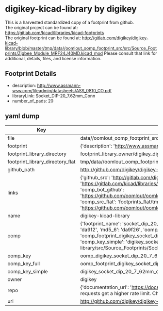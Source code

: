 # digikey-kicad-library by digikey  
This is a harvested standardized copy of a footprint from github.  
The original project can be found at:  
https://gitlab.com/kicad/libraries/kicad-footprints  
The original footprint can be found at:
http://gitlab.com/digikey/digikey-kicad-library/blob/master/tmp/data//oomlout_oomp_footprint_src/src/Source_Footprints/Zigbee_Module_MRF24J40MD.kicad_mod
Please consult that link for additional, details, files, and license information.  
## Footprint Details
* description: http://www.assmann-wsw.com/fileadmin/datasheets/ASS_0810_CO.pdf  
* libraryLink: Socket_DIP-20_7.62mm_Conn  
* number_of_pads: 20  
## yaml dump  
| Key | Value |  
| --- | --- |  
| file | data//oomlout_oomp_footprint_src/digikey-kicad-library/src/Source_Footprints/Socket_DIP-20_7.62mm_Conn.kicad_mod |  
| footprint | {'description': 'http://www.assmann-wsw.com/fileadmin/datasheets/ASS_0810_CO.pdf', 'libraryLink': 'Socket_DIP-20_7.62mm_Conn', 'number_of_pads': 20} |  
| footprint_library_directory | footprint_library_owner/digikey_digikey-kicad-library |  
| footprint_library_directory_flat | tmp/data//oomlout_oomp_footprint_src/footprints_flat/digikey_socket_dip_20_7_62mm_conn_socket_dip_20_7_62mm_conn/working |  
| github_path | http://github.com/digikey/digikey-kicad-library/blob/master/tmp/data//oomlout_oomp_footprint_src/src/Source_Footprints/Socket_DIP-20_7.62mm_Conn.kicad_mod |  
| links | {'github_src': 'http://gitlab.com/digikey/digikey-kicad-library/blob/master/tmp/data//oomlout_oomp_footprint_src/src/Source_Footprints/Zigbee_Module_MRF24J40MD.kicad_mod', 'github_src_repo': 'https://gitlab.com/kicad/libraries/kicad-footprints', 'oomp_bot': 'tmp/data//oomlout_oomp_footprint_src/footprints/digikey_socket_dip_20_7_62mm_conn_socket_dip_20_7_62mm_conn/working', 'oomp_bot_github': 'https://github.com/oomlout/oomlout_oomp_footprint_bot/tree/main/tmp/data//oomlout_oomp_footprint_src/footprints/digikey_socket_dip_20_7_62mm_conn_socket_dip_20_7_62mm_conn/working', 'oomp_src_flat': 'footprints_flat/tmp/data//oomlout_oomp_footprint_src/footprints_flat/digikey_socket_dip_20_7_62mm_conn_socket_dip_20_7_62mm_conn/working', 'oomp_src_flat_github': 'https://github.com/oomlout/oomlout_oomp_footprint_src/tree/main/tmp/data//oomlout_oomp_footprint_src/footprints_flat/digikey_socket_dip_20_7_62mm_conn_socket_dip_20_7_62mm_conn/working'} |  
| name | digikey-kicad-library |  
| oomp | {'footprint_name': 'socket_dip_20_7_62mm_conn', 'library_name': 'socket_dip_20_7_62mm_conn_kicad_mod', 'md5': 'da9f264e2d08fc65f69a1ceef6748bd4', 'md5_10': 'da9f264e2d', 'md5_5': 'da9f2', 'md5_6': 'da9f26', 'oomp_key': 'oomp_digikey_socket_dip_20_7_62mm_conn_socket_dip_20_7_62mm_conn', 'oomp_key_extra': 'oomp_footprint_digikey_socket_dip_20_7_62mm_conn_socket_dip_20_7_62mm_conn', 'oomp_key_full': 'oomp_footprint_digikey_socket_dip_20_7_62mm_conn_socket_dip_20_7_62mm_conn_da9f26', 'oomp_key_simple': 'digikey_socket_dip_20_7_62mm_conn_socket_dip_20_7_62mm_conn', 'original_filename': 'data//oomlout_oomp_footprint_src/digikey-kicad-library/src/Source_Footprints/Socket_DIP-20_7.62mm_Conn.kicad_mod', 'owner_name': 'digikey'} |  
| oomp_key | oomp_digikey_socket_dip_20_7_62mm_conn_socket_dip_20_7_62mm_conn |  
| oomp_key_full | oomp_footprint_digikey_socket_dip_20_7_62mm_conn_socket_dip_20_7_62mm_conn |  
| oomp_key_simple | digikey_socket_dip_20_7_62mm_conn_socket_dip_20_7_62mm_conn |  
| owner | digikey |  
| repo | {'documentation_url': 'https://docs.github.com/rest/overview/resources-in-the-rest-api#rate-limiting', 'message': "API rate limit exceeded for 84.66.142.224. (But here's the good news: Authenticated requests get a higher rate limit. Check out the documentation for more details.)"} |  
| url | http://github.com/digikey/digikey-kicad-library |  

